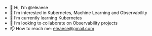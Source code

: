 - 👋 Hi, I’m @eleaese
- 👀 I’m interested in Kubernetes, Machine Learning and Observability
- 🌱 I’m currently learning Kubernetes
- 💞️ I’m looking to collaborate on Observability projects
- 📫 How to reach me: eleaese@gmail.com

<!---
eleaese/eleaese is a ✨ special ✨ repository because its `README.md` (this file) appears on your GitHub profile.
You can click the Preview link to take a look at your changes.
--->
